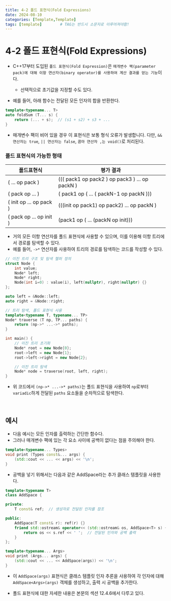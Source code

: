 ```yaml
---
title: 4-2 폴드 표현식(Fold Expressions)
date: 2024-08-10
categories: [Template,Template]
tags: [template]		# TAG는 반드시 소문자로 이루어져야함!
---
```


# 4-2 폴드 표현식(Fold Expressions)

* C++17부터 도입된 `폴드 표현식(Fold Expression)`은 `매개변수 팩(parameter pack)에 대해 이항 연산자(binary operator)를 사용하여 계산 결과를 얻는 기능`이다.

  * 선택적으로 초기값을 지정할 수도 있다.

* 예를 들어, 아래 함수는 전달된 모든 인자의 합을 반환한다.

```c++
template<typename... T>
auto foldSum (T... s) {
    return (... + s);  // (s1 + s2) + s3 + ...
}
```

* 매개변수 팩이 비어 있을 경우 이 표현식은 보통 형식 오류가 발생합니다. 다만, `&& 연산자는 true`, `|| 연산자는 false`, `콤마 연산자 ,는 void()`로 처리된다.

### 폴드 표현식의 가능한 형태

|폴드표현식|평가 결과|
|---|---|
|( ... op pack )|((( pack1 op pack2 ) op pack3 ) ... op packN )|
|( pack op ... )|( pack1 op ( ... ( packN-1 op packN )))|
|( init op ... op pack )|(((init op pack1) op pack2) ... op packN )|
|( pack op ... op init )|(pack1 op ( ... (packN op init)))|

* 거의 모든 이항 연산자를 폴드 표현식에 사용할 수 있으며, 이를 이용해 이항 트리에서 경로를 탐색할 수 있다.
*  예를 들어, `->*` 연산자를 사용하여 트리의 경로를 탐색하는 코드를 작성할 수 있다.


```c++
// 이진 트리 구조 및 탐색 헬퍼 정의
struct Node {
    int value;
    Node* left;
    Node* right;
    Node(int i=0) : value(i), left(nullptr), right(nullptr) {}
};

auto left = &Node::left;
auto right = &Node::right;

// 트리 탐색, 폴드 표현식 사용
template<typename T, typename... TP>
Node* traverse (T np, TP... paths) {
    return (np->* ...->* paths);
}

int main() {
    // 이진 트리 초기화
    Node* root = new Node{0};
    root->left = new Node{1};
    root->left->right = new Node{2};

    // 이진 트리 탐색
    Node* node = traverse(root, left, right);
}
```

* 위 코드에서 `(np->* ...->* paths)`는 폴드 표현식을 사용하여 `np`로부터 `variadic`하게 전달된 `paths` 요소들을 순차적으로 탐색한다.

<br>

## 예시

* 다음 예시는 모든 인자를 출력하는 간단한 함수다.
* 그러나 매개변수 팩에 있는 각 요소 사이에 공백이 없다는 점을 주의해야 한다.

```c++
template<typename... Types>
void print (Types const&... args) {
    (std::cout << ... << args) << '\n';
}
```

* 공백을 넣기 위해서는 다음과 같은 AddSpace라는 추가 클래스 템플릿을 사용한다.

```c++
template<typename T>
class AddSpace {

private:
    T const& ref;  // 생성자로 전달된 인자를 참조

public:
    AddSpace(T const& r): ref(r) {}
    friend std::ostream& operator<< (std::ostream& os, AddSpace<T> s) {
        return os << s.ref << ' ';  // 전달된 인자와 공백 출력
    }
};

template<typename... Args>
void print (Args... args) {
    (std::cout << ... << AddSpace(args)) << '\n';
}
```

* 이 `AddSpace(args)` 표현식은 클래스 템플릿 인자 추론을 사용하여 각 인자에 대해 `AddSpace<Args>(args)` 객체를 생성하고, 출력 시 공백을 추가한다.

* 폴드 표현식에 대한 자세한 내용은 본문의 섹션 12.4.6에서 다루고 있다.